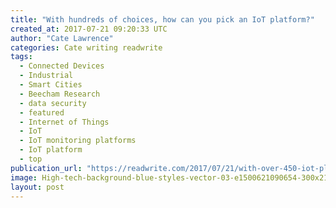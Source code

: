 ```yaml
---
title: "With hundreds of choices, how can you pick an IoT platform?"
created_at: 2017-07-21 09:20:33 UTC
author: "Cate Lawrence"
categories: Cate writing readwrite
tags: 
  - Connected Devices
  - Industrial
  - Smart Cities
  - Beecham Research
  - data security
  - featured
  - Internet of Things
  - IoT
  - IoT monitoring platforms
  - IoT platform
  - top
publication_url: "https://readwrite.com/2017/07/21/with-over-450-iot-platforms-which-one-will-you-choose-il1/"
image: High-tech-background-blue-styles-vector-03-e1500621090654-300x212.jpg
layout: post
---
```

